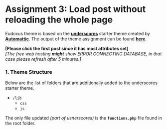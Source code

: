 Assignment 3: Load post without reloading the whole page
============

Eudoxus theme is based on the [**underscores**](http://underscores.me/) starter theme created by [**Automattic**](https://automattic.com/).
The output of the theme assignment can be found [**here**](https://nomnom33.000webhostapp.com/home/).

**[Please click the first post since it has most attributes set]**<br>
*[The free web hosting **might** show ERROR CONNECTING DATABASE, in that case please refresh after 5 minutes.]*

### 1. Theme Structure
Below are the list of folders that are additionally added to the underscores starter theme.
* `/lib`
    * `css`
    * `js`

The only file updated *(part of usnerscores)* is the **`functions.php`** file found in the root folder.
